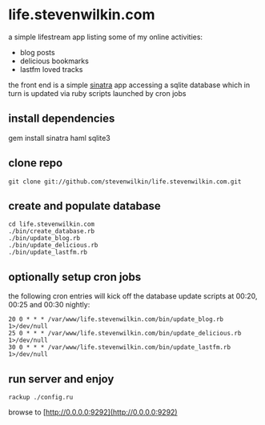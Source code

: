 # life.stevenwilkin.com

a simple lifestream app listing some of my online activities:

* blog posts
* delicious bookmarks
* lastfm loved tracks 

the front end is a simple [sinatra](http://www.sinatrarb.com/) app accessing a
sqlite database which in turn is updated via ruby scripts launched by cron jobs


## install dependencies

gem install sinatra haml sqlite3


## clone repo

	git clone git://github.com/stevenwilkin/life.stevenwilkin.com.git


## create and populate database

	cd life.stevenwilkin.com
	./bin/create_database.rb
	./bin/update_blog.rb
	./bin/update_delicious.rb
	./bin/update_lastfm.rb


## optionally setup cron jobs

the following cron entries will kick off the database update scripts at 00:20,
00:25 and 00:30 nightly:

	20 0 * * * /var/www/life.stevenwilkin.com/bin/update_blog.rb 1>/dev/null
	25 0 * * * /var/www/life.stevenwilkin.com/bin/update_delicious.rb 1>/dev/null
	30 0 * * * /var/www/life.stevenwilkin.com/bin/update_lastfm.rb 1>/dev/null

## run server and enjoy

	rackup ./config.ru

browse to [http://0.0.0.0:9292](http://0.0.0.0:9292)
